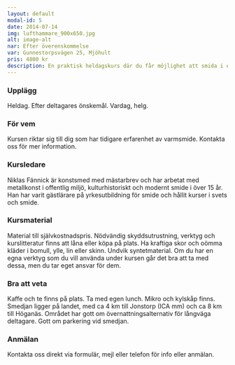 ```yaml
---
layout: default
modal-id: 5
date: 2014-07-14
img: lufthammare_900x650.jpg
alt: image-alt
nar: Efter överenskommelse
var: Gunnestorpsvägen 25, Mjöhult
pris: 4800 kr
description: En praktisk heldagskurs där du får möjlighet att smida i en klassisk fyrtiokilos lufthammare. Vi provar på lackning/doning av hål, räckning, smide med sänke och sätthammare. Kom gärna med önskemål om vad du vill smida på förhand, så kan vi förbereda bättre.
---
```


### Upplägg

Heldag. Efter deltagares önskemål. Vardag, helg. 

### För vem

Kursen riktar sig till dig som har tidigare erfarenhet av varmsmide. Kontakta oss för mer information.

### Kursledare

Niklas Fännick är konstsmed med mästarbrev och har arbetat med metallkonst i offentlig miljö, kulturhistoriskt och modernt smide i över 15 år. Han har varit gästlärare på yrkesutbildning för smide och hållit kurser i svets och smide.

### Kursmaterial

Material till självkostnadspris. Nödvändig skyddsutrustning, verktyg och kurslitteratur finns att låna eller köpa på plats. Ha kraftiga skor och oömma kläder i bomull, ylle, lin eller skinn. Undvik syntetmaterial.
Om du har en egna verktyg som du vill använda under kursen går det bra att ta med dessa, men du tar eget ansvar för dem.

### Bra att veta

Kaffe och te finns på plats. Ta med egen lunch. Mikro och kylskåp finns. Smedjan ligger på landet, med ca 4 km till Jonstorp (ICA mm) och ca 8 km till Höganäs. Området har gott om övernattningsalternativ för långväga deltagare. Gott om parkering vid smedjan.

### Anmälan

Kontakta oss direkt via formulär, mejl eller telefon för info eller anmälan.
